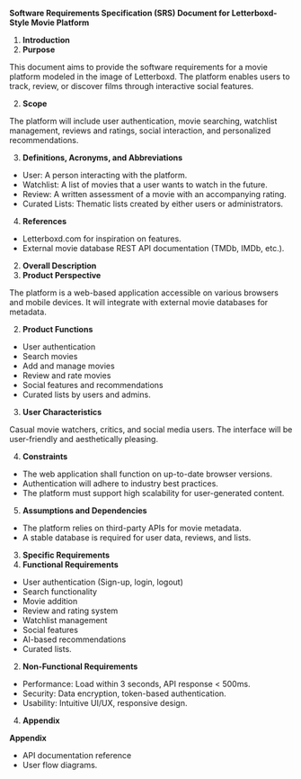 ﻿**Software Requirements Specification (SRS) Document for Letterboxd-Style Movie Platform**

1. **Introduction**
1. **Purpose**

This document aims to provide the software requirements for a movie platform modeled in the image of Letterboxd. The platform enables users to track, review, or discover films through interactive social features.

2. **Scope**

The platform will include user authentication, movie searching, watchlist management, reviews and ratings, social interaction, and personalized recommendations.

3. **Definitions, Acronyms, and Abbreviations**
- User: A person interacting with the platform.
- Watchlist: A list of movies that a user wants to watch in the future.
- Review: A written assessment of a movie with an accompanying rating.
- Curated Lists: Thematic lists created by either users or administrators.
4. **References**
- Letterboxd.com for inspiration on features.
- External movie database REST API documentation (TMDb, IMDb, etc.).
2. **Overall Description**
1. **Product Perspective**

The platform is a web-based application accessible on various browsers and mobile devices. It will integrate with external movie databases for metadata.

2. **Product Functions**
- User authentication
- Search movies
- Add and manage movies
- Review and rate movies
- Social features and recommendations
- Curated lists by users and admins.
3. **User Characteristics**

Casual movie watchers, critics, and social media users. The interface will be user-friendly and aesthetically pleasing.

4. **Constraints**
- The web application shall function on up-to-date browser versions.
- Authentication will adhere to industry best practices.
- The platform must support high scalability for user-generated content.
5. **Assumptions and Dependencies**
- The platform relies on third-party APIs for movie metadata.
- A stable database is required for user data, reviews, and lists.
3. **Specific Requirements**
1. **Functional Requirements**
- User authentication (Sign-up, login, logout)
- Search functionality
- Movie addition
- Review and rating system
- Watchlist management
- Social features
- AI-based recommendations
- Curated lists.
2. **Non-Functional Requirements**
- Performance: Load within 3 seconds, API response < 500ms.
- Security: Data encryption, token-based authentication.
- Usability: Intuitive UI/UX, responsive design.
4. **Appendix**

**Appendix**

- API documentation reference
- User flow diagrams.
